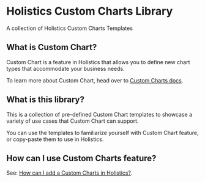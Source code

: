 # Holistics Custom Charts Library

A collection of Holistics Custom Charts Templates

## What is Custom Chart?

Custom Chart is a feature in Holistics that allows you to define new chart types that accommodate your business needs. 

To learn more about Custom Chart, head over to [Custom Charts docs](https://docs.holistics.io/docs/charts/custom-charts).

## What is this library? 

This is a collection of pre-defined Custom Chart templates to showcase a variety of use cases that Custom Chart can support. 

You can use the templates to familiarize yourself with Custom Chart feature, or copy-paste them to use in Holistics.

## How can I use Custom Charts feature?

See: [How can I add a Custom Charts in Holistics?](https://docs.holistics.io/docs/charts/custom-charts#how-to-add-a-custom-chart). 
